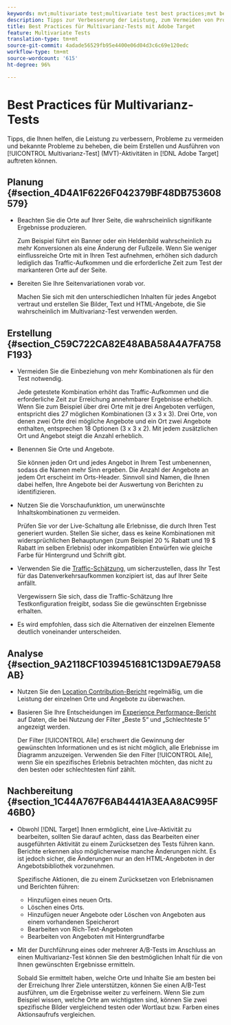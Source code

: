```yaml
---
keywords: mvt;multivariate test;multivariate test best practices;mvt best practices;mvt combinations;mvt reports
description: Tipps zur Verbesserung der Leistung, zum Vermeiden von Problemen und zum Korrigieren bekannter Probleme, die beim Erstellen und Ausführen von Multivarianz-Test-Aktivitäten in Adobe Target auftreten könnten.
title: Best Practices für Multivarianz-Tests mit Adobe Target
feature: Multivariate Tests
translation-type: tm+mt
source-git-commit: 4adade56529fb95e4400e06d04d3c6c69e120edc
workflow-type: tm+mt
source-wordcount: '615'
ht-degree: 96%

---
```



# Best Practices für Multivarianz-Tests

Tipps, die Ihnen helfen, die Leistung zu verbessern, Probleme zu vermeiden und bekannte Probleme zu beheben, die beim Erstellen und Ausführen von [!UICONTROL Multivarianz-Test] (MVT)-Aktivitäten in [!DNL Adobe Target] auftreten können.

## Planung   {#section_4D4A1F6226F042379BF48DB753608579}

* Beachten Sie die Orte auf Ihrer Seite, die wahrscheinlich signifikante Ergebnisse produzieren.

   Zum Beispiel führt ein Banner oder ein Heldenbild wahrscheinlich zu mehr Konversionen als eine Änderung der Fußzeile. Wenn Sie weniger einflussreiche Orte mit in Ihren Test aufnehmen, erhöhen sich dadurch lediglich das Traffic-Aufkommen und die erforderliche Zeit zum Test der markanteren Orte auf der Seite.
* Bereiten Sie Ihre Seitenvariationen vorab vor.

   Machen Sie sich mit den unterschiedlichen Inhalten für jedes Angebot vertraut und erstellen Sie Bilder, Text und HTML-Angebote, die Sie wahrscheinlich im Multivarianz-Test verwenden werden.

## Erstellung   {#section_C59C722CA82E48ABA58A4A7FA758F193}

* Vermeiden Sie die Einbeziehung von mehr Kombinationen als für den Test notwendig.

   Jede getestete Kombination erhöht das Traffic-Aufkommen und die erforderliche Zeit zur Erreichung annehmbarer Ergebnisse erheblich. Wenn Sie zum Beispiel über drei Orte mit je drei Angeboten verfügen, entspricht dies 27 möglichen Kombinationen (3 x 3 x 3). Drei Orte, von denen zwei Orte drei mögliche Angebote und ein Ort zwei Angebote enthalten, entsprechen 18 Optionen (3 x 3 x 2). Mit jedem zusätzlichen Ort und Angebot steigt die Anzahl erheblich.

* Benennen Sie Orte und Angebote.

   Sie können jeden Ort und jedes Angebot in Ihrem Test umbenennen, sodass die Namen mehr Sinn ergeben. Die Anzahl der Angebote an jedem Ort erscheint im Orts-Header. Sinnvoll sind Namen, die Ihnen dabei helfen, Ihre Angebote bei der Auswertung von Berichten zu identifizieren.

* Nutzen Sie die Vorschaufunktion, um unerwünschte Inhaltskombinationen zu vermeiden.

   Prüfen Sie vor der Live-Schaltung alle Erlebnisse, die durch Ihren Test generiert wurden. Stellen Sie sicher, dass es keine Kombinationen mit widersprüchlichen Behauptungen (zum Beispiel 20 % Rabatt und 19 $ Rabatt im selben Erlebnis) oder inkompatiblen Entwürfen wie gleiche Farbe für Hintergrund und Schrift gibt.

* Verwenden Sie die [Traffic-Schätzung](/help/c-activities/c-multivariate-testing/t-create-multivariate-test/traffic-estimator.md), um sicherzustellen, dass Ihr Test für das Datenverkehrsaufkommen konzipiert ist, das auf Ihrer Seite anfällt.

   Vergewissern Sie sich, dass die Traffic-Schätzung Ihre Testkonfiguration freigibt, sodass Sie die gewünschten Ergebnisse erhalten.
* Es wird empfohlen, dass sich die Alternativen der einzelnen Elemente deutlich voneinander unterscheiden.

## Analyse   {#section_9A2118CF1039451681C13D9AE79A58AB}

* Nutzen Sie den [Location Contribution-Bericht](/help/c-reports/location-contribution-report.md) regelmäßig, um die Leistung der einzelnen Orte und Angebote zu überwachen.
* Basieren Sie Ihre Entscheidungen im [Experience Performance-Bericht](/help/c-reports/experience-performance-report.md) auf Daten, die bei Nutzung der Filter „Beste 5“ und „Schlechteste 5“ angezeigt werden.

   Der Filter [!UICONTROL Alle] erschwert die Gewinnung der gewünschten Informationen und es ist nicht möglich, alle Erlebnisse im Diagramm anzuzeigen. Verwenden Sie den Filter [!UICONTROL Alle], wenn Sie ein spezifisches Erlebnis betrachten möchten, das nicht zu den besten oder schlechtesten fünf zählt.

## Nachbereitung   {#section_1C44A767F6AB4441A3EAA8AC995F46B0}

* Obwohl [!DNL Target] Ihnen ermöglicht, eine Live-Aktivität zu bearbeiten, sollten Sie darauf achten, dass das Bearbeiten einer ausgeführten Aktivität zu einem Zurücksetzen des Tests führen kann. Berichte erkennen also möglicherweise manche Änderungen nicht. Es ist jedoch sicher, die Änderungen nur an den HTML-Angeboten in der Angebotsbibliothek vorzunehmen.

   Spezifische Aktionen, die zu einem Zurücksetzen von Erlebnisnamen und Berichten führen:

   * Hinzufügen eines neuen Orts.
   * Löschen eines Orts.
   * Hinzufügen neuer Angebote oder Löschen von Angeboten aus einem vorhandenen Speicherort
   * Bearbeiten von Rich-Text-Angeboten
   * Bearbeiten von Angeboten mit Hintergrundfarbe

* Mit der Durchführung eines oder mehrerer A/B-Tests im Anschluss an einen Multivarianz-Test können Sie den bestmöglichen Inhalt für die von Ihnen gewünschten Ergebnisse ermitteln.

   Sobald Sie ermittelt haben, welche Orte und Inhalte Sie am besten bei der Erreichung Ihrer Ziele unterstützen, können Sie einen A/B-Test ausführen, um die Ergebnisse weiter zu verfeinern. Wenn Sie zum Beispiel wissen, welche Orte am wichtigsten sind, können Sie zwei spezifische Bilder vergleichend testen oder Wortlaut bzw. Farben eines Aktionsaufrufs vergleichen.


